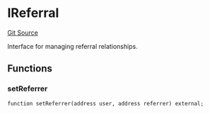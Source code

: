 # IReferral
[Git Source](https://github.com/unioncredit/union-referral/blob/9b7aa18150da0b45f31e8d5f9fe2f6615f17c4a9/src/RegisterHelper.sol)

Interface for managing referral relationships.


## Functions
### setReferrer


```solidity
function setReferrer(address user, address referrer) external;
```

